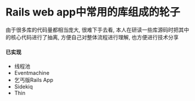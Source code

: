 # Rails web app中常用的库组成的轮子

由于很多库的代码量都相当庞大, 很难下手去看, 本人在研读一些库源码时把其中的核心代码进行了抽离, 方便自己对整体流程进行理解, 也方便进行技术分享

#### 已实现
- 线程池
- Eventmachine
- 乞丐版Rails App
- Sidekiq
- Thin

